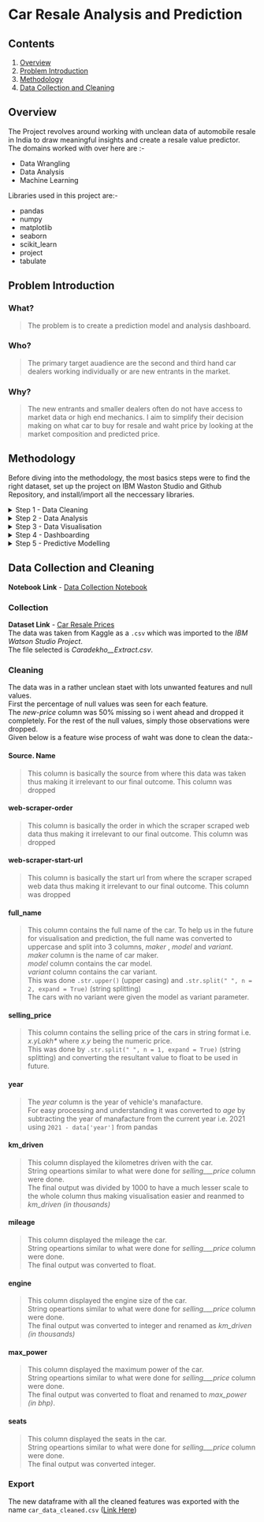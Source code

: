 # Car Resale Analysis and Prediction
<!--
Dashboard Link
  https://dataplatform.cloud.ibm.com/dashboards/7951e9c0-c358-4277-936f-3cae45ae4ec4/view/7234aa393e833ef770e7c4e407992c0674642359e7bb865287d37b490b657797f36f47c5c87d4f5fd8470732a5e4430a9f
-->
## Contents
 1. [Overview](#overview) 
 2. [Problem Introduction](#problem-introduction) 
 3. [Methodology](#methodology) 
 4. [Data Collection and Cleaning](#data-collection-and-cleaning)
 <!--
 5. [Data Analysis](#data-analysis) 
 6. [Data Visualisation](#data-visualisation) 
 7. [Dashbaording](#dashboarding) 
 8. [Predictive Modelling](#predictive-modelling) 
 9. [Result](#result)
 10. [References](#references)-->

## Overview
The Project revolves around working with unclean data of automobile resale in India to draw meaningful insights and create a resale value predictor.<br>
The domains worked with over here are :- <br> 
 - Data Wrangling
 - Data Analysis
 - Machine Learning<br>
<!-- end of the list -->
Libraries used in this project are:- <br>
 - pandas
 - numpy
 - matplotlib
 - seaborn
 - scikit_learn
 - project
 - tabulate
 
## Problem Introduction
### What?
>The problem is to create a prediction model and analysis dashboard.<br>
### Who? 
>The primary target auadience are the second and third hand car dealers working individually or are new entrants in the market.<br>
### Why?
>The new entrants and smaller dealers often do not have access to market data or high end mechanics. I aim to simplify their decision making on what car to buy for resale and waht price by looking at the market composition and predicted price.

## Methodology
Before diving into the methodology, the most basics steps were to find the right dataset, set up the project on IBM Waston Studio and Github Repository, and install/import all the neccessary libraries.
<details>
<summary>Step 1 - Data Cleaning</summary>
The Unclean raw data is cleaned and exported as new sheet to be used later<br>
The notebook used for the same - <a href='https://github.com/bhaveshjain1612/Car-Resale-Analysis-and-Prediction/blob/main/Data%20Collection.ipynb'>Data Collection Notebook</a>
</details>
<details>
<summary>Step 2 - Data Analysis</summary>
Looking at the composition of the data nd various statistical measure for the same.<br>
The notebook used for the same - <a href='https://github.com/bhaveshjain1612/Car-Resale-Analysis-and-Prediction/blob/main/Data%20Analytics.ipynb'>Data Analytics Notebook</a>
</details>
<details>
<summary>Step 3 - Data Visualisation</summary>
Finding patterns and relationships between various variables using plots and charts<br>
</details>
<details>
<summary>Step 4 - Dashboarding</summary>
Creation of an interactive dashboard using IBM cognos to provide insights and visualisations on the go.<br>
Link to the Dashboard - <a href='https://dataplatform.cloud.ibm.com/dashboards/7951e9c0-c358-4277-936f-3cae45ae4ec4/view/7234aa393e833ef770e7c4e407992c0674642359e7bb865287d37b490b657797f36f47c5c87d4f5fd8470732a5e4430a9f'>Dashboard</a>
</details>
<details>
<summary>Step 5 - Predictive Modelling</summary>
Using machine learning to create a resale price prediction model<br>
</details>

## Data Collection and Cleaning
**Notebook Link** - <a href='https://github.com/bhaveshjain1612/Car-Resale-Analysis-and-Prediction/blob/main/Data%20Collection.ipynb'>Data Collection Notebook</a><br>
### Collection
**Dataset Link** - <a href='https://www.kaggle.com/saisaathvik/used-cars-dataset-from-cardekhocom?select=Cardekho_Extract.csv'>Car Resale Prices</a><br>
The data was taken from Kaggle as a ```.csv``` which was imported to the _IBM Watson Studio Project_.<br>
The file selected is _Caradekho__Extract.csv_.
### Cleaning
The data was in a rather unclean staet with lots unwanted features and null values.<br>
First the percentage of null values was seen for each feature.<br>
The _new-price_ column was 50% missing so i went ahead and dropped it completely. For the rest of the null values, simply those observations were dropped.<br>
Given below is a feature wise process of waht was done to clean the data:- <br>
#### Source. Name
> This column is basically the source from where this data was taken thus making it irrelevant to our final outcome. This column was dropped
#### web-scraper-order
> This column is basically the order in which the scraper scraped web data thus making it irrelevant to our final outcome. This column was dropped
#### web-scraper-start-url
> This column is basically the start url from where the scraper scraped web data thus making it irrelevant to our final outcome. This column was dropped
#### full_name
> This column contains the full name of the car. To help us in the future for visualisation and prediction, the full name was converted to uppercase and split into 3 columns, _maker_ , _model_ and _variant_.<br>
_maker_ column is the name of car maker.<br>
_model_ column contains the car model.<br>
_variant_ column contains the car variant.<br>
This was done ```.str.upper()``` (upper casing) and ```.str.split(" ", n = 2, expand = True)``` (string splitting)<br>
The cars with no variant were given the model as variant parameter.
#### selling_price
> This column contains the selling price of the cars in string format i.e. _x.yLakh*_ where _x.y_ being the numeric price.<br>
This was done by ```.str.split(" ", n = 1, expand = True)``` (string splitting) and converting the resultant value to float to be used in future.
#### year
>The _year_ column is the year of vehicle's manafacture.<br>
For easy processing and understanding it was converted to _age_ by subtracting the year of manafacture from the current year i.e. 2021 using ```2021 - data['year']``` from pandas
#### km_driven
>This column displayed the kilometres driven with the car.<br>
String opeartions similar to what were done for _selling___price_ column were done.<br>
The final output was divided by 1000 to have a much lesser scale to the whole column thus making visualisation easier and reanmed to _km_driven (in thousands)_
#### mileage
>This column displayed the mileage the car.<br>
String opeartions similar to what were done for _selling___price_ column were done.<br>
The final output was converted to float.
#### engine
>This column displayed the engine size of the car.<br>
String opeartions similar to what were done for _selling___price_ column were done.<br>
The final output was converted to integer and renamed as _km_driven (in thousands)_
#### max_power
>This column displayed the maximum power of the car.<br>
String opeartions similar to what were done for _selling___price_ column were done.<br>
The final output was converted to float and renamed to _max_power (in bhp)_.
#### seats
>This column displayed the seats in the car.<br>
String opeartions similar to what were done for _selling___price_ column were done.<br>
The final output was converted integer.
### Export
The new dataframe with all the cleaned features was exported with the name ```car_data_cleaned.csv``` (<a href='https://github.com/bhaveshjain1612/Car-Resale-Analysis-and-Prediction/blob/main/car_data_cleaned.csv'>Link Here</a>)
